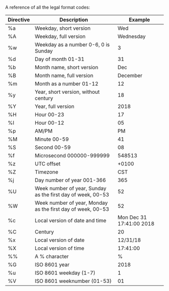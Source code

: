 A reference of all the legal format codes:

| Directive | Description                                    | Example                           |
|-----------|------------------------------------------------|-----------------------------------|
| %a        | Weekday, short version                        | Wed                               |
| %A        | Weekday, full version                         | Wednesday                         |
| %w        | Weekday as a number 0-6, 0 is Sunday          | 3                                 |
| %d        | Day of month 01-31                            | 31                                |
| %b        | Month name, short version                     | Dec                               |
| %B        | Month name, full version                      | December                          |
| %m        | Month as a number 01-12                       | 12                                |
| %y        | Year, short version, without century          | 18                                |
| %Y        | Year, full version                            | 2018                              |
| %H        | Hour 00-23                                    | 17                                |
| %I        | Hour 00-12                                    | 05                                |
| %p        | AM/PM                                          | PM                                |
| %M        | Minute 00-59                                  | 41                                |
| %S        | Second 00-59                                  | 08                                |
| %f        | Microsecond 000000-999999                     | 548513                            |
| %z        | UTC offset                                    | +0100                             |
| %Z        | Timezone                                      | CST                               |
| %j        | Day number of year 001-366                    | 365                               |
| %U        | Week number of year, Sunday as the first day of week, 00-53 | 52            |
| %W        | Week number of year, Monday as the first day of week, 00-53 | 52            |
| %c        | Local version of date and time                | Mon Dec 31 17:41:00 2018          |        |
| %C        | Century                                        | 20                                |
| %x        | Local version of date                         | 12/31/18                          |
| %X        | Local version of time                         | 17:41:00                          |
| %%        | A % character                                  | %                                 |
| %G        | ISO 8601 year                                 | 2018                              |
| %u        | ISO 8601 weekday (1-7)                        | 1                                 |
| %V        | ISO 8601 weeknumber (01-53)                   | 01                                |

